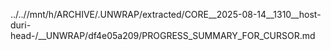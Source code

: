 ../..//mnt/h/ARCHIVE/.UNWRAP/extracted/CORE__2025-08-14__1310__host-duri-head-/__UNWRAP/df4e05a209/PROGRESS_SUMMARY_FOR_CURSOR.md